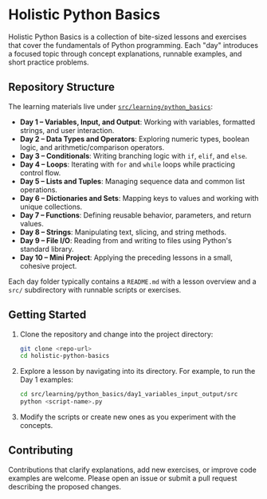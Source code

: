 # Holistic Python Basics

Holistic Python Basics is a collection of bite-sized lessons and exercises that cover the
fundamentals of Python programming. Each "day" introduces a focused topic through
concept explanations, runnable examples, and short practice problems.

## Repository Structure

The learning materials live under [`src/learning/python_basics`](src/learning/python_basics):

- **Day 1 – Variables, Input, and Output**: Working with variables, formatted strings,
  and user interaction.
- **Day 2 – Data Types and Operators**: Exploring numeric types, boolean logic, and
  arithmetic/comparison operators.
- **Day 3 – Conditionals**: Writing branching logic with `if`, `elif`, and `else`.
- **Day 4 – Loops**: Iterating with `for` and `while` loops while practicing control flow.
- **Day 5 – Lists and Tuples**: Managing sequence data and common list operations.
- **Day 6 – Dictionaries and Sets**: Mapping keys to values and working with unique
  collections.
- **Day 7 – Functions**: Defining reusable behavior, parameters, and return values.
- **Day 8 – Strings**: Manipulating text, slicing, and string methods.
- **Day 9 – File I/O**: Reading from and writing to files using Python's standard library.
- **Day 10 – Mini Project**: Applying the preceding lessons in a small, cohesive project.

Each day folder typically contains a `README.md` with a lesson overview and a `src/`
subdirectory with runnable scripts or exercises.

## Getting Started

1. Clone the repository and change into the project directory:
   ```bash
   git clone <repo-url>
   cd holistic-python-basics
   ```
2. Explore a lesson by navigating into its directory. For example, to run the
   Day 1 examples:
   ```bash
   cd src/learning/python_basics/day1_variables_input_output/src
   python <script-name>.py
   ```
3. Modify the scripts or create new ones as you experiment with the concepts.

## Contributing

Contributions that clarify explanations, add new exercises, or improve code examples
are welcome. Please open an issue or submit a pull request describing the proposed
changes.

